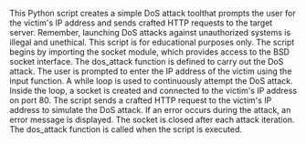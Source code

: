 This Python script creates a simple DoS attack toolthat prompts the user for the victim's IP address and sends crafted HTTP requests to the target server. 
Remember, launching DoS attacks against unauthorized systems is illegal and unethical. This script is for educational purposes only.
The script begins by importing the socket module, which provides access to the BSD socket interface.
The dos_attack function is defined to carry out the DoS attack.
The user is prompted to enter the IP address of the victim using the input function.
A while loop is used to continuously attempt the DoS attack.
Inside the loop, a socket is created and connected to the victim's IP address on port 80.
The script sends a crafted HTTP request to the victim's IP address to simulate the DoS attack.
If an error occurs during the attack, an error message is displayed.
The socket is closed after each attack iteration.
The dos_attack function is called when the script is executed.
